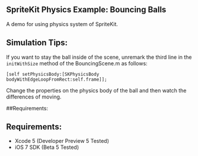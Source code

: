 ## SpriteKit Physics Example: Bouncing Balls

A demo for using physics system of SpriteKit.

## Simulation Tips:

If you want to stay the ball inside of the scene, unremark the third line in the `initWithSize` method of the BouncingScene.m as follows:

    [self setPhysicsBody:[SKPhysicsBody bodyWithEdgeLoopFromRect:self.frame]];
    
Change the properties on the physics body of the ball and then watch the differences of moving.

##Requirements:

Requirements:
-------------
* Xcode 5 (Developer Preview 5 Tested)
* iOS 7 SDK (Beta 5 Tested)
